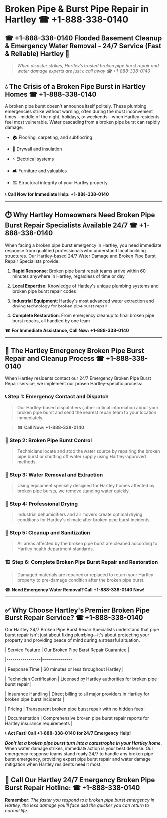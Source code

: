 # Broken Pipe & Burst Pipe Repair in Hartley ☎ +1-888-338-0140  
## ☎ +1-888-338-0140 Flooded Basement Cleanup & Emergency Water Removal - 24/7 Service (Fast & Reliable) Hartley 🚨  

> *When disaster strikes, Hartley's trusted broken pipe burst repair and water damage experts are just a call away ☎ +1-888-338-0140*  

## 💧 The Crisis of a Broken Pipe Burst in Hartley Homes ☎ +1-888-338-0140  

A broken pipe burst doesn't announce itself politely. These plumbing emergencies strike without warning, often during the most inconvenient times—middle of the night, holidays, or weekends—when Hartley residents feel most vulnerable. Water cascading from a broken pipe burst can rapidly damage:  

* 🏠 Flooring, carpeting, and subflooring  
* 🧱 Drywall and insulation  
* ⚡ Electrical systems  
* 🛋️ Furniture and valuables  
* 🏗️ Structural integrity of your Hartley property  

📞 **Call Now for Immediate Help: +1-888-338-0140**  

---  

## ⏱️ Why Hartley Homeowners Need Broken Pipe Burst Repair Specialists Available 24/7 ☎ +1-888-338-0140  

When facing a broken pipe burst emergency in Hartley, you need immediate response from qualified professionals who understand local building structures. Our Hartley-based 24/7 Water Damage and Broken Pipe Burst Repair Specialists provide:  

1. **Rapid Response**: Broken pipe burst repair teams arrive within 60 minutes anywhere in Hartley, regardless of time or day  
2. **Local Expertise**: Knowledge of Hartley's unique plumbing systems and broken pipe burst repair codes  
3. **Industrial Equipment**: Hartley's most advanced water extraction and drying technology for broken pipe burst repair  
4. **Complete Restoration**: From emergency cleanup to final broken pipe burst repairs, all handled by one team  

☎ **For Immediate Assistance, Call Now: +1-888-338-0140**  

---  

## 🔧 The Hartley Emergency Broken Pipe Burst Repair and Cleanup Process ☎ +1-888-338-0140  

When Hartley residents contact our 24/7 Emergency Broken Pipe Burst Repair service, we implement our proven Hartley-specific process:  

### 📞 Step 1: Emergency Contact and Dispatch  
> Our Hartley-based dispatchers gather critical information about your broken pipe burst and send the nearest repair team to your location immediately.  
> ☎ **Call Now: +1-888-338-0140**  

### 🚿 Step 2: Broken Pipe Burst Control  
> Technicians locate and stop the water source by repairing the broken pipe burst or shutting off water supply using Hartley-approved methods.  

### 🌊 Step 3: Water Removal and Extraction  
> Using equipment specially designed for Hartley homes affected by broken pipe bursts, we remove standing water quickly.  

### 💨 Step 4: Professional Drying  
> Industrial dehumidifiers and air movers create optimal drying conditions for Hartley's climate after broken pipe burst incidents.  

### 🧼 Step 5: Cleanup and Sanitization  
> All areas affected by the broken pipe burst are cleaned according to Hartley health department standards.  

### 🏗️ Step 6: Complete Broken Pipe Burst Repair and Restoration  
> Damaged materials are repaired or replaced to return your Hartley property to pre-damage condition after the broken pipe burst.  

☎ **Need Emergency Water Removal? Call +1-888-338-0140 Now!**  

---  

## ✅ Why Choose Hartley's Premier Broken Pipe Burst Repair Service? ☎ +1-888-338-0140  

Our Hartley 24/7 Broken Pipe Burst Repair Specialists understand that pipe burst repair isn't just about fixing plumbing—it's about protecting your property and providing peace of mind during a stressful situation.  

| Service Feature | Our Broken Pipe Burst Repair Guarantee |  
|-----------------|---------------|  
| Response Time | 60 minutes or less throughout Hartley |  
| Technician Certification | Licensed by Hartley authorities for broken pipe burst repair |  
| Insurance Handling | Direct billing to all major providers in Hartley for broken pipe burst incidents |  
| Pricing | Transparent broken pipe burst repair with no hidden fees |  
| Documentation | Comprehensive broken pipe burst repair reports for Hartley insurance requirements |  

📞 **Act Fast! Call +1-888-338-0140 for 24/7 Emergency Help!**  

***Don't let a broken pipe burst turn into a catastrophe in your Hartley home.*** When water damage strikes, immediate action is your best defense. Our emergency response teams stand ready 24/7 to handle any broken pipe burst emergency, providing expert pipe burst repair and water damage mitigation when Hartley residents need it most.  

## 📱 Call Our Hartley 24/7 Emergency Broken Pipe Burst Repair Hotline: ☎ +1-888-338-0140  

**Remember**: *The faster you respond to a broken pipe burst emergency in Hartley, the less damage you'll face and the quicker you can return to normal life.*